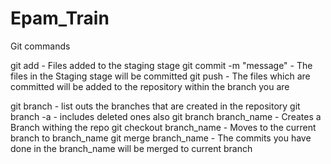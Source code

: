 # Epam_Train

Git commands

git add - Files added to the staging stage
git commit -m "message" - The files in the Staging stage will be committed
git push - The files which are committed will be added to the repository within the branch you are

git branch - list outs the branches that are created in the repository
git branch -a - includes deleted ones also
git branch branch_name - Creates a Branch withing the repo
git checkout branch_name - Moves to the current branch to branch_name
git merge branch_name - The commits you have done in the branch_name will be merged to current branch
